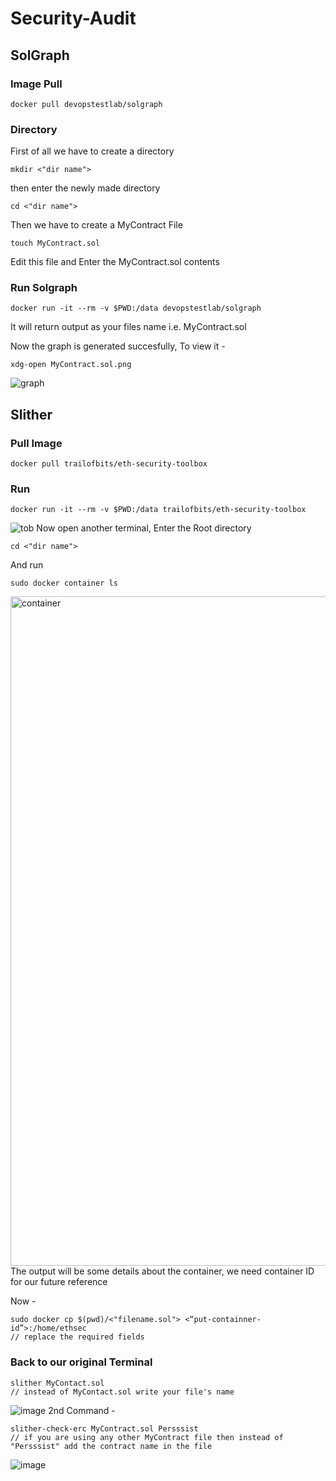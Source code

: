 # Security-Audit
## SolGraph
### Image Pull 
```
docker pull devopstestlab/solgraph
```
### Directory
First of all we have to create a directory
```
mkdir <"dir name">
```
then enter the newly made directory
```
cd <"dir name">
```
Then we have to create a MyContract File
```
touch MyContract.sol
```
Edit this file and Enter the MyContract.sol contents
### Run Solgraph
```
docker run -it --rm -v $PWD:/data devopstestlab/solgraph
```
It will return output as your files name i.e. MyContract.sol

Now the graph is generated succesfully, To view it -
```
xdg-open MyContract.sol.png
```
![graph](https://github.com/DamanAhuja/Security-Audit/assets/142963733/8a3a2ea4-0ffd-44d0-892f-33e8d16bd23a)
## Slither
### Pull Image
```
docker pull trailofbits/eth-security-toolbox
```
### Run
```
docker run -it --rm -v $PWD:/data trailofbits/eth-security-toolbox
```
![tob](https://github.com/DamanAhuja/Security-Audit/assets/142963733/8a6f3ce6-32ea-4339-b97c-44e4c8dc7d08)
Now open another terminal,
Enter the Root directory
```
cd <"dir name">
```
And run 
```
sudo docker container ls
```
<img width="1071" alt="container" src="https://github.com/DamanAhuja/Security-Audit/assets/142963733/d0dd6233-ce1f-4da4-a9ef-63145dacc086">
The output will be some details about the container, we need container ID for our future reference

Now - 
```
sudo docker cp $(pwd)/<"filename.sol"> <“put-containner-id”>:/home/ethsec
// replace the required fields
```
### Back to our original Terminal
```
slither MyContact.sol
// instead of MyContact.sol write your file's name
```
![image](https://github.com/DamanAhuja/Security-Audit/assets/142963733/646e473d-f291-460e-9072-243be21ade7b)
2nd Command - 
```
slither-check-erc MyContract.sol Persssist
// if you are using any other MyContract file then instead of "Persssist" add the contract name in the file
```
![image](https://github.com/DamanAhuja/Security-Audit/assets/142963733/6fcd5d51-03ee-49b3-ae48-02c14dfdf1cb)
